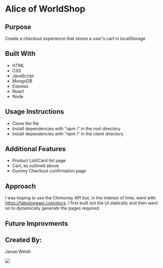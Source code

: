 # Alice of WorldShop

## Purpose
Create a checkout experience that stores a user's cart in localStorage

## Built With

- HTML
- CSS
- JavaScript
- MongoDB
- Express
- React
- Node

## Usage Instructions
- Clone the file
- Install dependencies with "npm i" in the root directory
- Install dependencies with "npm i" in the client directory

## Additional Features
- Product List/Card list page
- Cart, as outlined above
- Dummy Checkout confirmation page


## Approach
I was hoping to use the Chimoney API but, in the interest of time, went with https://fakestoreapi.com/docs. I first built out the UI statically and then went on to dynamically generate the pages required.

## Future Improvments
<!-- - improving performance with Webpack -->

## Created By:
Janae Welsh

![](./client/public/screenshot.jpg)